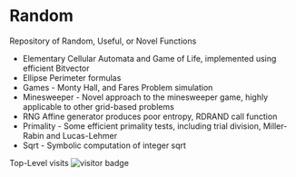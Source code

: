 # Random
Repository of Random, Useful, or Novel Functions
- Elementary Cellular Automata and Game of Life, implemented using efficient Bitvector
- Ellipse Perimeter formulas
- Games - Monty Hall, and Fares Problem simulation
- Minesweeper - Novel approach to the minesweeper game, highly applicable to other grid-based problems
- RNG Affine generator produces poor entropy, RDRAND call function 
- Primality - Some efficient primality tests, including trial division, Miller-Rabin and Lucas-Lehmer
- Sqrt - Symbolic computation of integer sqrt

Top-Level visits
![visitor badge](https://visitor-badge.glitch.me/badge?page_id=JASory-Random.visitor-badge)


